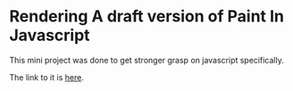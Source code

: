 # Rendering A draft version of Paint In Javascript
This mini project was done to get  stronger grasp on javascript specifically. 

The link to it is [here](https://muskanvaswan.github.io/drawme/).
